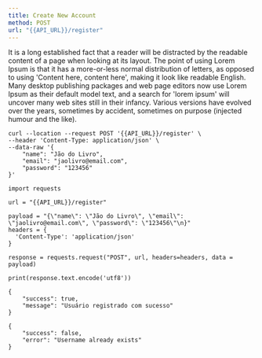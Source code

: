 ```yaml
---
title: Create New Account
method: POST
url: "{{API_URL}}/register"
---
```


It is a long established fact that a reader will be distracted by the readable content of a page when looking at its layout. The point of using Lorem Ipsum is that it has a more-or-less normal distribution of letters, as opposed to using 'Content here, content here', making it look like readable English. Many desktop publishing packages and web page editors now use Lorem Ipsum as their default model text, and a search for 'lorem ipsum' will uncover many web sites still in their infancy. Various versions have evolved over the years, sometimes by accident, sometimes on purpose (injected humour and the like).


```request:cURL
curl --location --request POST '{{API_URL}}/register' \
--header 'Content-Type: application/json' \
--data-raw '{
	"name": "Jão do Livro",
	"email": "jaolivro@email.com",
	"password": "123456"
}'
```

```request:PHP
import requests

url = "{{API_URL}}/register"

payload = "{\"name\": \"Jão do Livro\", \"email\": \"jaolivro@email.com\", \"password\": \"123456\"\n}"
headers = {
  'Content-Type': 'application/json'
}

response = requests.request("POST", url, headers=headers, data = payload)

print(response.text.encode('utf8'))
```

```response:200
{
	"success": true,
    "message": "Usuário registrado com sucesso"
}
```

```response:500
{
    "success": false,
	"error": "Username already exists"
}
```
